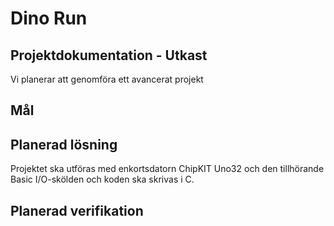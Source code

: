 # Dino Run
## Projektdokumentation - Utkast
Vi planerar att genomföra ett avancerat projekt
## Mål
## Planerad lösning
Projektet ska utföras med enkortsdatorn ChipKIT Uno32 och den tillhörande Basic I/O-skölden och koden ska skrivas i C. 
## Planerad verifikation

